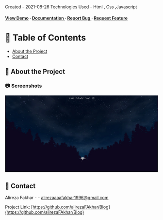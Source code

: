 # <div align='center'>

<p>Created - 2021-08-26 Technologies Used - Html , Css ,Javascript </p>

<h4> <a href=https://alirezafakhar.github.io/Blog/>View Demo</a> <span> · </span> <a href="https://github.com/alirezaFAkhar/Blog/blob/master/README.md"> Documentation </a> <span> · </span> <a href="https://github.com/alirezaFAkhar/Blog/issues"> Report Bug </a> <span> · </span> <a href="https://github.com/alirezaFAkhar/Blog/issues"> Request Feature </a> </h4>


</div>

# :notebook_with_decorative_cover: Table of Contents

- [About the Project](#star2-about-the-project)
- [Contact](#handshake-contact)


## :star2: About the Project

### :camera: Screenshots
<div align="center"> <a href="https://alirezafakhar.github.io/Blog/"><img src="https://github.com/alirezaFAkhar/AlirezaFakhar.github.io/blob/main/Blog/images/Blog.webp" alt='image' width='800'/></a> </div>



## :handshake: Contact

Alireza Fakhar - - alirezaaaafakhar1996@gmail.com

Project Link: [https://github.com/alirezaFAkhar/Blog](https://github.com/alirezaFAkhar/Blog)
